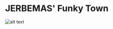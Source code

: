 # JERBEMAS' Funky Town
![alt text]([http://url/to/img.png](https://cdn.discordapp.com/attachments/731626624692387851/1412835751464407060/original.png?ex=68b9bd54&is=68b86bd4&hm=fd23e47af413a54296ae90ce40cd499d72ceca12029d4ee3ca186dcd107aa126&))
